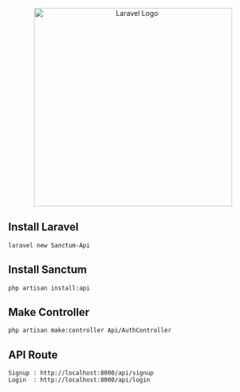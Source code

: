 <p align="center"><a href="https://github.com/AbdulMannanShihab/Sanctum_Api" target="_blank"><img src="https://raw.githubusercontent.com/laravel/art/master/logo-lockup/5%20SVG/2%20CMYK/1%20Full%20Color/laravel-logolockup-cmyk-red.svg" width="400" alt="Laravel Logo"></a></p>


## Install Laravel

    laravel new Sanctum-Api

## Install Sanctum

    php artisan install:api

## Make Controller

    php artisan make:controller Api/AuthController


## API Route

    Signup : http://localhost:8000/api/signup
    Login  : http://localhost:8000/api/login
